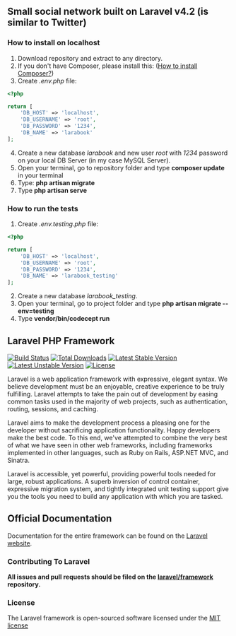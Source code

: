 ## Small social network built on Laravel v4.2 (is similar to Twitter)

### How to install on localhost
1. Download repository and extract to any directory.
2. If you don't have Composer, please install this: ([How to install Composer?](https://getcomposer.org/doc/00-intro.md#installation-linux-unix-osx))
3. Create *.env.php* file:
```php
<?php

return [
    'DB_HOST' => 'localhost',
    'DB_USERNAME' => 'root',
    'DB_PASSWORD' => '1234',
    'DB_NAME' => 'larabook'
];
```
4. Create a new database *larabook* and new user *root* with *1234* password on your local DB Server (in my case MySQL Server).
5. Open your terminal, go to repository folder and type **composer update** in your terminal
6. Type: **php artisan migrate**
7. Type **php artisan serve**

### How to run the tests
1. Create *.env.testing.php* file:
```php
<?php

return [
    'DB_HOST' => 'localhost',
    'DB_USERNAME' => 'root',
    'DB_PASSWORD' => '1234',
    'DB_NAME' => 'larabook_testing'
];
```
2. Create a new database *larabook_testing*.
3. Open your terminal, go to project folder and type **php artisan migrate --env=testing**
4. Type **vendor/bin/codecept run**

## Laravel PHP Framework

[![Build Status](https://travis-ci.org/laravel/framework.svg)](https://travis-ci.org/laravel/framework)
[![Total Downloads](https://poser.pugx.org/laravel/framework/downloads.svg)](https://packagist.org/packages/laravel/framework)
[![Latest Stable Version](https://poser.pugx.org/laravel/framework/v/stable.svg)](https://packagist.org/packages/laravel/framework)
[![Latest Unstable Version](https://poser.pugx.org/laravel/framework/v/unstable.svg)](https://packagist.org/packages/laravel/framework)
[![License](https://poser.pugx.org/laravel/framework/license.svg)](https://packagist.org/packages/laravel/framework)

Laravel is a web application framework with expressive, elegant syntax. We believe development must be an enjoyable, creative experience to be truly fulfilling. Laravel attempts to take the pain out of development by easing common tasks used in the majority of web projects, such as authentication, routing, sessions, and caching.

Laravel aims to make the development process a pleasing one for the developer without sacrificing application functionality. Happy developers make the best code. To this end, we've attempted to combine the very best of what we have seen in other web frameworks, including frameworks implemented in other languages, such as Ruby on Rails, ASP.NET MVC, and Sinatra.

Laravel is accessible, yet powerful, providing powerful tools needed for large, robust applications. A superb inversion of control container, expressive migration system, and tightly integrated unit testing support give you the tools you need to build any application with which you are tasked.

## Official Documentation

Documentation for the entire framework can be found on the [Laravel website](http://laravel.com/docs).

### Contributing To Laravel

**All issues and pull requests should be filed on the [laravel/framework](http://github.com/laravel/framework) repository.**

### License

The Laravel framework is open-sourced software licensed under the [MIT license](http://opensource.org/licenses/MIT)
